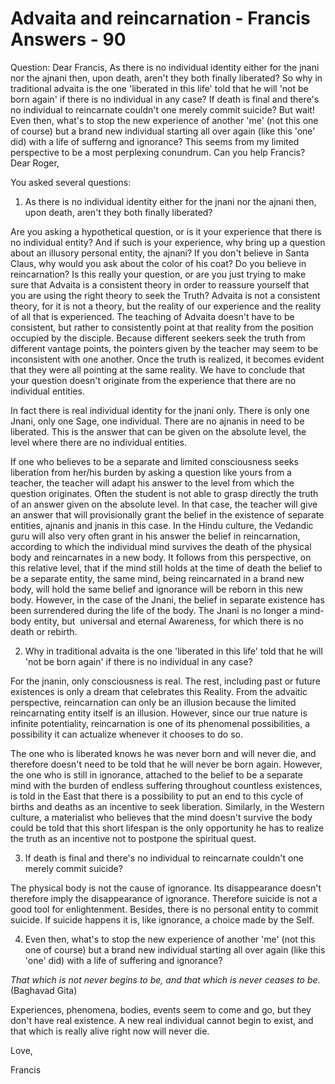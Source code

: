 # Advaita and reincarnation - Francis Answers - 90
Question: Dear Francis, As there is no individual identity either for the jnani nor the ajnani then, upon death, aren't they both finally liberated? So why in traditional advaita is the one 'liberated in this life' told that he will 'not be born again' if there is no individual in any case? If death is final and there's no individual to reincarnate couldn't one merely commit suicide? But wait! Even then, what's to stop the new experience of another 'me' (not this one of course) but a brand new individual starting all over again (like this 'one' did) with a life of sufferng and ignorance? This seems from my limited perspective to be a most perplexing conundrum. Can you help Francis?
Dear Roger,

You asked several questions:

1. As there is no individual identity either for the jnani nor the ajnani then, upon death, aren't they both finally liberated?&nbsp;

Are you asking a hypothetical question, or is it your experience that there is no individual entity? And if such is your experience, why bring up a question about an illusory personal entity, the ajnani? If you don't believe in Santa Claus, why would you ask about the color of his coat?&nbsp;Do you believe in reincarnation? Is this really your question, or are you just trying to make sure that Advaita is a consistent theory in order to reassure yourself that you are using the right theory to seek the Truth? Advaita is not a consistent theory, for it is not a theory, but the reality of our experience and the reality of all that is experienced. The teaching of Advaita doesn't have to be consistent, but rather to consistently point at that reality from the position occupied by the disciple. Because different seekers seek the truth from different vantage points, the pointers given by the teacher may seem to be inconsistent with one another. Once the truth is realized, it becomes evident that they were all pointing at the same reality.&nbsp;We have to conclude that your question doesn't originate from the experience that there are no individual entities.&nbsp;

In fact there is real individual identity for the jnani only. There is only one Jnani, only one Sage, one individual. There are no ajnanis in need to be liberated. This is the answer that can be given on the absolute level, the level where there are no individual entities.

If one who believes to be a separate and limited consciousness seeks liberation from her/his burden by asking a question like yours from a teacher, the teacher will adapt his answer to the level from which the question originates. Often the student is not able to grasp directly the truth of an answer given on the absolute level. In that case, the teacher will give an answer that will provisionally grant the belief in the existence of separate entities, ajnanis and jnanis in this case. In the Hindu culture, the Vedandic guru will also very often grant in his answer the belief in reincarnation, according to which the individual mind survives the death of the physical body and reincarnates in a new body. It follows from this perspective, on this relative level, that if the mind still holds at the time of death the belief to be a separate entity, the same mind, being reincarnated in a brand new body, will hold the same belief and ignorance will be reborn in this new body. However, in the case of the Jnani, the belief in separate existence has been surrendered during the life of the body. The Jnani is no longer a mind-body entity, but&nbsp; universal and eternal Awareness, for which there is no death or rebirth.&nbsp;

2. Why in traditional advaita is the one 'liberated in this life' told that he will 'not be born again' if there is no individual in any case?&nbsp;

For the jnanin, only consciousness is real. The rest, including past or future existences is only a dream that celebrates this Reality. From the advaitic perspective, reincarnation can only be an illusion because the limited reincarnating entity itself is an illusion. However, since our true nature is infinite potentiality, reincarnation is one of its phenomenal possibilities, a possibility it can actualize whenever it chooses to do so.&nbsp;

The one who is liberated knows he was never born and will never die, and therefore doesn't need to be told that he will never be born again. However, the one who is still in ignorance, attached to the belief to be a separate mind with the burden of endless suffering throughout countless existences, is told in the East that there is a possibility to put an end to this cycle of births and deaths as an incentive to seek liberation. Similarly, in the Western culture, a materialist who believes that the mind doesn't survive the body could be told that this short lifespan is the only opportunity he has to realize the truth as an incentive not to postpone the spiritual quest.&nbsp;

3. If death is final and there's no individual to reincarnate couldn't one merely commit suicide?

The physical body is not the cause of ignorance. Its disappearance doesn't therefore imply the disappearance of ignorance. Therefore suicide is not a good tool for enlightenment. Besides, there is no personal entity to commit suicide. If suicide happens it is, like ignorance, a choice made by the Self.

4. Even then, what's to stop the new experience of another 'me' (not this one of course) but a brand new individual starting all over again (like this 'one' did) with a life of suffering and ignorance?&nbsp;

_That which is not never begins to be, and that which is never ceases to be_. (Baghavad Gita)

Experiences, phenomena, bodies, events seem to come and go, but they don't have real existence. A new real individual cannot begin to exist, and that which is really alive right now will never die.

Love,

Francis

